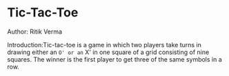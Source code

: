 # Tic-Tac-Toe

Author: Ritik Verma

Introduction:Tic-tac-toe is a game in which two players take turns in drawing either an ` O' or an ` X' in one square of a grid consisting of nine squares. 
             The winner is the first player to get three of the same symbols in a row.
